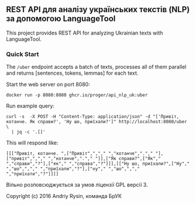 ## REST API для аналізу українських текстів (NLP) за допомогою LanguageTool

This project provides REST API for analyzing Ukrainian texts with LanguageTool.

### Quick Start

The `/uber` endpoint accepts a batch of texts, processes all of them parallel and returns [sentences, tokens, lemmas] for each text.

Start the web server on port 8080:

```
docker run -p 8080:8080 ghcr.io/proger/api_nlp_uk:uber
```

Run example query:

```
curl -s  -X POST -H "Content-Type: application/json" -d "['Привіт, котанче. Як справи?', 'Ну шо, приїхали?']" http://localhost:8080/uber \
  | jq -c '.[]'
```

This will respond like:
```
[[["Привіт, котанче. ",["Привіт",","," ","котанче","."," "],["привіт",","," ","котанче","."," "]],["Як справи?",["Як"," ","справи","?"],["як"," ","справа","?"]]],[["Ну шо, приїхали?",["Ну"," ","шо",","," ","приїхали","?"],["ну"," ","шо",","," ","приїхати","?"]]]]
```

Вільно розповсюджується за умов ліцензії GPL версії 3.

Copyright (c) 2016 Andriy Rysin, команда БрУК
